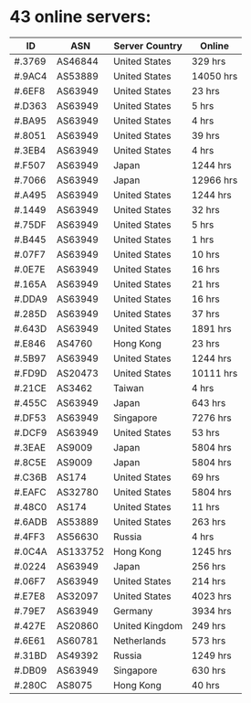 # 43 online servers:

| ID | ASN | Server Country | Online |
| ------ | ------ | ------ | ------ |
| #.3769 | AS46844 | United States | 329 hrs |
| #.9AC4 | AS53889 | United States | 14050 hrs |
| #.6EF8 | AS63949 | United States | 23 hrs |
| #.D363 | AS63949 | United States | 5 hrs |
| #.BA95 | AS63949 | United States | 4 hrs |
| #.8051 | AS63949 | United States | 39 hrs |
| #.3EB4 | AS63949 | United States | 4 hrs |
| #.F507 | AS63949 | Japan | 1244 hrs |
| #.7066 | AS63949 | Japan | 12966 hrs |
| #.A495 | AS63949 | United States | 1244 hrs |
| #.1449 | AS63949 | United States | 32 hrs |
| #.75DF | AS63949 | United States | 5 hrs |
| #.B445 | AS63949 | United States | 1 hrs |
| #.07F7 | AS63949 | United States | 10 hrs |
| #.0E7E | AS63949 | United States | 16 hrs |
| #.165A | AS63949 | United States | 21 hrs |
| #.DDA9 | AS63949 | United States | 16 hrs |
| #.285D | AS63949 | United States | 37 hrs |
| #.643D | AS63949 | United States | 1891 hrs |
| #.E846 | AS4760 | Hong Kong | 23 hrs |
| #.5B97 | AS63949 | United States | 1244 hrs |
| #.FD9D | AS20473 | United States | 10111 hrs |
| #.21CE | AS3462 | Taiwan | 4 hrs |
| #.455C | AS63949 | Japan | 643 hrs |
| #.DF53 | AS63949 | Singapore | 7276 hrs |
| #.DCF9 | AS63949 | United States | 53 hrs |
| #.3EAE | AS9009 | Japan | 5804 hrs |
| #.8C5E | AS9009 | Japan | 5804 hrs |
| #.C36B | AS174 | United States | 69 hrs |
| #.EAFC | AS32780 | United States | 5804 hrs |
| #.48C0 | AS174 | United States | 11 hrs |
| #.6ADB | AS53889 | United States | 263 hrs |
| #.4FF3 | AS56630 | Russia | 4 hrs |
| #.0C4A | AS133752 | Hong Kong | 1245 hrs |
| #.0224 | AS63949 | Japan | 256 hrs |
| #.06F7 | AS63949 | United States | 214 hrs |
| #.E7E8 | AS32097 | United States | 4023 hrs |
| #.79E7 | AS63949 | Germany | 3934 hrs |
| #.427E | AS20860 | United Kingdom | 249 hrs |
| #.6E61 | AS60781 | Netherlands | 573 hrs |
| #.31BD | AS49392 | Russia | 1249 hrs |
| #.DB09 | AS63949 | Singapore | 630 hrs |
| #.280C | AS8075 | Hong Kong | 40 hrs |

